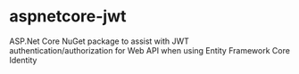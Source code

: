 # aspnetcore-jwt
ASP.Net Core NuGet package to assist with JWT authentication/authorization for Web API when using Entity Framework Core Identity
